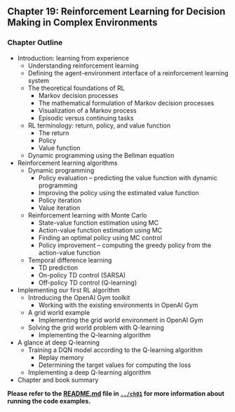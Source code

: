 
##  Chapter 19: Reinforcement Learning for Decision Making in Complex Environments


### Chapter Outline

- Introduction: learning from experience
  - Understanding reinforcement learning
  - Defining the agent-environment interface of a reinforcement learning system
  - The theoretical foundations of RL
    - Markov decision processes
    - The mathematical formulation of Markov decision processes
    - Visualization of a Markov process
    - Episodic versus continuing tasks
  - RL terminology: return, policy, and value function
    - The return
    - Policy
    - Value function
  - Dynamic programming using the Bellman equation
- Reinforcement learning algorithms
  - Dynamic programming
    - Policy evaluation – predicting the value function with dynamic programming
    - Improving the policy using the estimated value function
    - Policy iteration
    - Value iteration
  - Reinforcement learning with Monte Carlo
    - State-value function estimation using MC
    - Action-value function estimation using MC
    - Finding an optimal policy using MC control
    - Policy improvement – computing the greedy policy from the action-value function
  - Temporal difference learning
    - TD prediction
    - On-policy TD control (SARSA)
    - Off-policy TD control (Q-learning)
- Implementing our first RL algorithm
  - Introducing the OpenAI Gym toolkit
    - Working with the existing environments in OpenAI Gym
  - A grid world example
    - Implementing the grid world environment in OpenAI Gym
  - Solving the grid world problem with Q-learning
    - Implementing the Q-learning algorithm
- A glance at deep Q-learning
  - Training a DQN model according to the Q-learning algorithm
    - Replay memory
    - Determining the target values for computing the loss
  - Implementing a deep Q-learning algorithm
- Chapter and book summary

**Please refer to the [README.md](../ch01/README.md) file in [`../ch01`](../ch01) for more information about running the code examples.**


